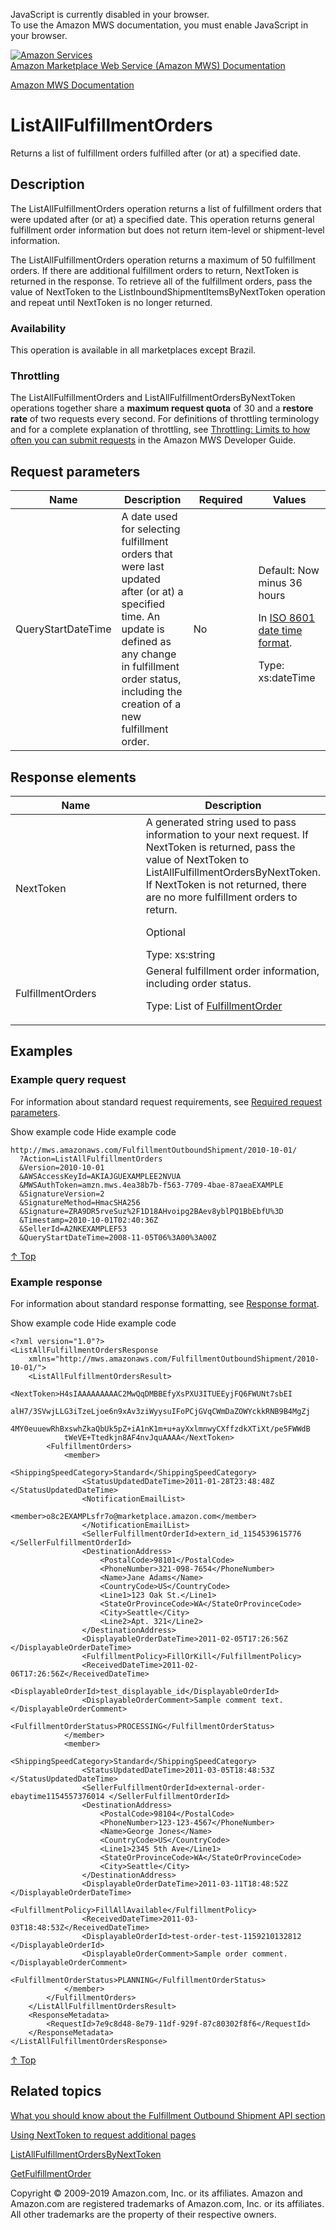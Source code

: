 <div id="MWSDX_noscript">

JavaScript is currently disabled in your browser.  
To use the Amazon MWS documentation, you must enable JavaScript in your
browser.

</div>

<div id="MWSDX_divtop">

[![Amazon
Services](https://images-na.ssl-images-amazon.com/images/G/08/mwsportal/fr_FR/amazonservices.gif
"Amazon Services")](http://services.amazon.fr)  
<span id="MWSDX_titlebar">[Amazon Marketplace Web Service (Amazon MWS)
Documentation](https://developer.amazonservices.fr/gp/mws/docs.html)</span>

</div>

<div id="MWSDX_divbottom">

<div id="MWSDX_divleft">

<div id="MWSDX_toc">

</div>

</div>

<div id="MWSDX_divright">

<div id="MWSDX_content">

<span id="MWSDX_breadcrumbs">[Amazon MWS
Documentation](https://developer.amazonservices.fr/gp/mws/docs.html)</span>

<div id="FBAOutbound_ListAllFulfillmentOrders" class="nested0">

# ListAllFulfillmentOrders

<div class="body">

<span class="ph">Returns a list of fulfillment orders fulfilled after
(or at) a specified date.</span>

</div>

<div id="Description" class="topic concept nested1">

## Description

<div class="body conbody">

The <span class="keyword apiname">ListAllFulfillmentOrders</span>
operation returns a list of fulfillment orders that were updated after
(or at) a specified date. This operation returns general fulfillment
order information but does not return item-level or shipment-level
information.

The <span class="keyword apiname">ListAllFulfillmentOrders</span>
operation returns a maximum of 50 fulfillment orders. If there are
additional fulfillment orders to return,
<span class="keyword parmname">NextToken</span> is returned in the
response. To retrieve all of the fulfillment orders, pass the value of
<span class="keyword parmname">NextToken</span> to the
<span class="keyword apiname">ListInboundShipmentItemsByNextToken</span>
operation and repeat until
<span class="keyword parmname">NextToken</span> is no longer returned.

<div class="section">

### Availability

This operation is available in all marketplaces except Brazil.

</div>

<div class="section">

### Throttling

The <span class="keyword apiname">ListAllFulfillmentOrders</span> and
<span class="keyword apiname">ListAllFulfillmentOrdersByNextToken</span>
operations together share a **maximum request quota** of 30 and a
**restore rate** of two requests every second. <span class="ph">For
definitions of throttling terminology and for a complete explanation of
throttling, see [Throttling: Limits to how often you can submit
requests](../dev_guide/DG_Throttling.md) in the
<span class="ph">Amazon MWS Developer Guide</span>.</span>

</div>

</div>

</div>

<div id="RequestParameters" class="topic reference nested1">

## Request parameters

<div class="body refbody">

<div class="tablenoborder">

<table>
<colgroup>
<col style="width: 25%" />
<col style="width: 25%" />
<col style="width: 25%" />
<col style="width: 25%" />
</colgroup>
<thead>
<tr class="header">
<th>Name</th>
<th>Description</th>
<th>Required</th>
<th>Values</th>
</tr>
</thead>
<tbody>
<tr class="odd">
<td><span class="keyword parmname">QueryStartDateTime</span></td>
<td>A date used for selecting fulfillment orders that were last updated after (or at) a specified time. An update is defined as any change in fulfillment order status, including the creation of a new fulfillment order.</td>
<td>No</td>
<td>Default: Now minus 36 hours
<p>In <span class="ph"><a href="../dev_guide/DG_ISO8601.md" class="xref">ISO 8601 date time format</a></span>.</p>
<p><span class="ph">Type: xs:dateTime</span></p></td>
</tr>
</tbody>
</table>

</div>

</div>

</div>

<div id="ResponseElements" class="topic reference nested1">

## Response elements

<div class="body refbody">

<div class="tablenoborder">

<table>
<colgroup>
<col style="width: 50%" />
<col style="width: 50%" />
</colgroup>
<thead>
<tr class="header">
<th>Name</th>
<th>Description</th>
</tr>
</thead>
<tbody>
<tr class="odd">
<td><span class="keyword parmname">NextToken</span></td>
<td>A generated string used to pass information to your next request. If <span class="keyword parmname">NextToken</span> is returned, pass the value of <span class="keyword parmname">NextToken</span> to <span class="keyword apiname">ListAllFulfillmentOrdersByNextToken</span>. If <span class="keyword parmname">NextToken</span> is not returned, there are no more fulfillment orders to return.
<p>Optional</p>
<span class="ph">Type: xs:string</span></td>
</tr>
<tr class="even">
<td><span class="keyword parmname">FulfillmentOrders</span></td>
<td>General fulfillment order information, including order status.
<p>Type: List of <a href="FBAOutbound_Datatypes.md#FulfillmentOrder" class="xref" title="General information about a fulfillment order, including its status.">FulfillmentOrder</a></p></td>
</tr>
</tbody>
</table>

</div>

</div>

</div>

<div id="Examples" class="topic reference nested1">

## Examples

<div class="body refbody">

<div class="section">

### Example query request

<span class="ph">For information about standard request requirements,
see [Required request
parameters](../dev_guide/DG_RequiredRequestParameters.md).</span>

<span class="ph expander"> <span class="keyword parmname xshow">Show
example code</span> <span class="keyword parmname xhide">Hide example
code</span> </span>

<div class="sectiondiv content">

``` pre codeblock
http://mws.amazonaws.com/FulfillmentOutboundShipment/2010-10-01/
  ?Action=ListAllFulfillmentOrders
  &Version=2010-10-01
  &AWSAccessKeyId=AKIAJGUEXAMPLEE2NVUA
  &MWSAuthToken=amzn.mws.4ea38b7b-f563-7709-4bae-87aeaEXAMPLE
  &SignatureVersion=2
  &SignatureMethod=HmacSHA256
  &Signature=ZRA9DR5rveSuz%2F1D18AHvoipg2BAev8yblPQ1BbEbfU%3D
  &Timestamp=2010-10-01T02:40:36Z
  &SellerId=A2NKEXAMPLEF53
  &QueryStartDateTime=2008-11-05T06%3A00%3A00Z
```

[↑ Top](#Examples)

</div>

</div>

<div class="section">

### Example response

<span class="ph">For information about standard response formatting, see
[Response format](../dev_guide/DG_ResponseFormat.md).</span>

<span class="ph expander"> <span class="keyword parmname xshow">Show
example code</span> <span class="keyword parmname xhide">Hide example
code</span> </span>

<div class="sectiondiv content">

``` pre codeblock
<?xml version="1.0"?>
<ListAllFulfillmentOrdersResponse
    xmlns="http://mws.amazonaws.com/FulfillmentOutboundShipment/2010-10-01/">
    <ListAllFulfillmentOrdersResult>
        <NextToken>H4sIAAAAAAAAAC2MwQqDMBBEfyXsPXU3ITUEEyjFQ6FWUNt7sbEI
            alH7/3SVwjLLG3iTzeLjoe6n9xAv3ziWyysuIFoPCjGVqCWmDaZOWYckkRNB9B4MgZj
            4MY0euuewRhBxswhZkaQbUk5pZ+iA1nK1m+u+ayXxlmnwyCXffzdkXTiXt/pe5FWWdB
            tWeVE+Ttedkjn8AF4nvJquAAAA</NextToken>
        <FulfillmentOrders>
            <member>
                <ShippingSpeedCategory>Standard</ShippingSpeedCategory>
                <StatusUpdatedDateTime>2011-01-28T23:48:48Z </StatusUpdatedDateTime>
                <NotificationEmailList>
                    <member>o8c2EXAMPLsfr7o@marketplace.amazon.com</member>
                </NotificationEmailList>
                <SellerFulfillmentOrderId>extern_id_1154539615776 </SellerFulfillmentOrderId>
                <DestinationAddress>
                    <PostalCode>98101</PostalCode>
                    <PhoneNumber>321-098-7654</PhoneNumber>
                    <Name>Jane Adams</Name>
                    <CountryCode>US</CountryCode>
                    <Line1>123 Oak St.</Line1>
                    <StateOrProvinceCode>WA</StateOrProvinceCode>
                    <City>Seattle</City>
                    <Line2>Apt. 321</Line2>
                </DestinationAddress>
                <DisplayableOrderDateTime>2011-02-05T17:26:56Z </DisplayableOrderDateTime>
                <FulfillmentPolicy>FillOrKill</FulfillmentPolicy>
                <ReceivedDateTime>2011-02-06T17:26:56Z</ReceivedDateTime>
                <DisplayableOrderId>test_displayable_id</DisplayableOrderId>
                <DisplayableOrderComment>Sample comment text. </DisplayableOrderComment>
                <FulfillmentOrderStatus>PROCESSING</FulfillmentOrderStatus>
            </member>
            <member>
                <ShippingSpeedCategory>Standard</ShippingSpeedCategory>
                <StatusUpdatedDateTime>2011-03-05T18:48:53Z </StatusUpdatedDateTime>
                <SellerFulfillmentOrderId>external-order-ebaytime1154557376014 </SellerFulfillmentOrderId>
                <DestinationAddress>
                    <PostalCode>98104</PostalCode>
                    <PhoneNumber>123-123-4567</PhoneNumber>
                    <Name>George Jones</Name>
                    <CountryCode>US</CountryCode>
                    <Line1>2345 5th Ave</Line1>
                    <StateOrProvinceCode>WA</StateOrProvinceCode>
                    <City>Seattle</City>
                </DestinationAddress>
                <DisplayableOrderDateTime>2011-03-11T18:48:52Z </DisplayableOrderDateTime>
                <FulfillmentPolicy>FillAllAvailable</FulfillmentPolicy>
                <ReceivedDateTime>2011-03-03T18:48:53Z</ReceivedDateTime>
                <DisplayableOrderId>test-order-test-1159210132812 </DisplayableOrderId>
                <DisplayableOrderComment>Sample order comment. </DisplayableOrderComment>
                <FulfillmentOrderStatus>PLANNING</FulfillmentOrderStatus>
            </member>
        </FulfillmentOrders>
    </ListAllFulfillmentOrdersResult>
    <ResponseMetadata>
        <RequestId>7e9c8d48-8e79-11df-929f-87c80302f8f6</RequestId>
    </ResponseMetadata>
</ListAllFulfillmentOrdersResponse>
```

[↑ Top](#Examples)

</div>

</div>

</div>

</div>

<div id="RelatedTopics" class="topic nested1">

## Related topics

<div class="body">

[What you should know about the Fulfillment Outbound Shipment API
section](FBAOutbound_Overview.md)

[Using NextToken to request additional
pages](../dev_guide/DG_NextToken.md)

[ListAllFulfillmentOrdersByNextToken](FBAOutbound_ListAllFulfillmentOrdersByNextToken.md "Returns the next page of fulfillment orders using the NextToken parameter.")

[GetFulfillmentOrder](FBAOutbound_GetFulfillmentOrder.md "Returns a fulfillment order based on a specified SellerFulfillmentOrderId.")

</div>

</div>

</div>

<div id="MWSDX_footer">

Copyright © 2009-2019 Amazon.com, Inc. or its affiliates. Amazon and
Amazon.com are registered trademarks of Amazon.com, Inc. or its
affiliates. All other trademarks are the property of their respective
owners.

</div>

</div>

</div>

<div style="clear: both;">

</div>

</div>
